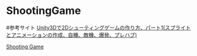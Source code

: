 ShootingGame
===============

#参考サイト
[Unity3Dで2Dシューティングゲームの作り方、パート1(スプライトとアニメーションの作成、自機、敵機、爆発、プレハブ)](http://denshikousaku.net/unity3d-2d-shooting-part1)

[Shooting Game](http://japan.unity3d.com/developer/document/tutorial/2d-shooting-game/game/01.html)
